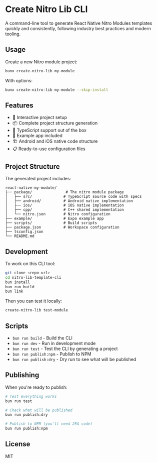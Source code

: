 # Create Nitro Lib CLI

A command-line tool to generate React Native Nitro Modules templates quickly and consistently, following industry best practices and modern tooling.

## Usage

Create a new Nitro module project:

```bash
bunx create-nitro-lib my-module
```

With options:

```bash
bunx create-nitro-lib my-module --skip-install
```

## Features

- 🚀 Interactive project setup
- 📦 Complete project structure generation
- 🔧 TypeScript support out of the box
- 📱 Example app included
- 🏗️ Android and iOS native code structure
- 📋 Ready-to-use configuration files

## Project Structure

The generated project includes:

```
react-native-my-module/
├── package/               # The nitro module package
│   ├── src/              # TypeScript source code with specs
│   ├── android/          # Android native implementation
│   ├── ios/              # iOS native implementation
│   ├── cpp/              # C++ shared implementation
│   └── nitro.json        # Nitro configuration
├── example/              # Expo example app
├── scripts/              # Build scripts
├── package.json          # Workspace configuration
├── tsconfig.json
└── README.md
```

## Development

To work on this CLI tool:

```bash
git clone <repo-url>
cd nitro-lib-template-cli
bun install
bun run build
bun link
```

Then you can test it locally:

```bash
create-nitro-lib test-module
```

## Scripts

- `bun run build` - Build the CLI
- `bun run dev` - Run in development mode
- `bun run test` - Test the CLI by generating a project
- `bun run publish:npm` - Publish to NPM
- `bun run publish:dry` - Dry run to see what will be published

## Publishing

When you're ready to publish:

```bash
# Test everything works
bun run test

# Check what will be published
bun run publish:dry

# Publish to NPM (you'll need 2FA code)
bun run publish:npm
```

## License

MIT
